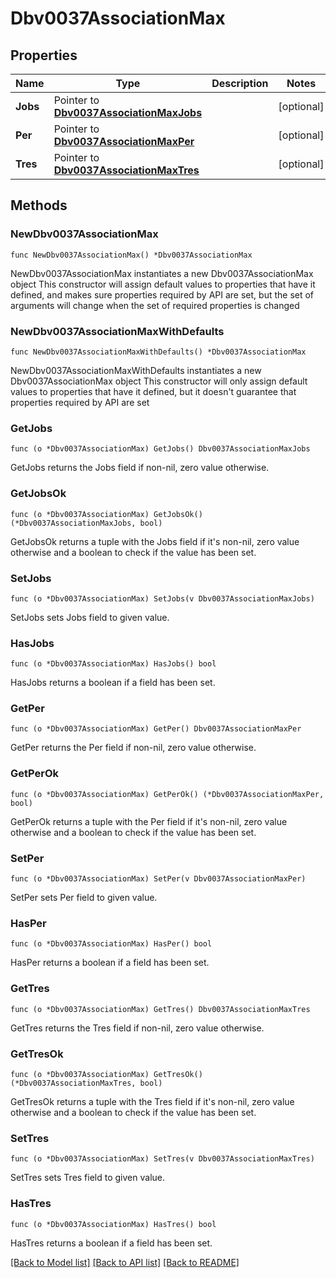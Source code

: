 # Dbv0037AssociationMax

## Properties

Name | Type | Description | Notes
------------ | ------------- | ------------- | -------------
**Jobs** | Pointer to [**Dbv0037AssociationMaxJobs**](Dbv0037AssociationMaxJobs.md) |  | [optional] 
**Per** | Pointer to [**Dbv0037AssociationMaxPer**](Dbv0037AssociationMaxPer.md) |  | [optional] 
**Tres** | Pointer to [**Dbv0037AssociationMaxTres**](Dbv0037AssociationMaxTres.md) |  | [optional] 

## Methods

### NewDbv0037AssociationMax

`func NewDbv0037AssociationMax() *Dbv0037AssociationMax`

NewDbv0037AssociationMax instantiates a new Dbv0037AssociationMax object
This constructor will assign default values to properties that have it defined,
and makes sure properties required by API are set, but the set of arguments
will change when the set of required properties is changed

### NewDbv0037AssociationMaxWithDefaults

`func NewDbv0037AssociationMaxWithDefaults() *Dbv0037AssociationMax`

NewDbv0037AssociationMaxWithDefaults instantiates a new Dbv0037AssociationMax object
This constructor will only assign default values to properties that have it defined,
but it doesn't guarantee that properties required by API are set

### GetJobs

`func (o *Dbv0037AssociationMax) GetJobs() Dbv0037AssociationMaxJobs`

GetJobs returns the Jobs field if non-nil, zero value otherwise.

### GetJobsOk

`func (o *Dbv0037AssociationMax) GetJobsOk() (*Dbv0037AssociationMaxJobs, bool)`

GetJobsOk returns a tuple with the Jobs field if it's non-nil, zero value otherwise
and a boolean to check if the value has been set.

### SetJobs

`func (o *Dbv0037AssociationMax) SetJobs(v Dbv0037AssociationMaxJobs)`

SetJobs sets Jobs field to given value.

### HasJobs

`func (o *Dbv0037AssociationMax) HasJobs() bool`

HasJobs returns a boolean if a field has been set.

### GetPer

`func (o *Dbv0037AssociationMax) GetPer() Dbv0037AssociationMaxPer`

GetPer returns the Per field if non-nil, zero value otherwise.

### GetPerOk

`func (o *Dbv0037AssociationMax) GetPerOk() (*Dbv0037AssociationMaxPer, bool)`

GetPerOk returns a tuple with the Per field if it's non-nil, zero value otherwise
and a boolean to check if the value has been set.

### SetPer

`func (o *Dbv0037AssociationMax) SetPer(v Dbv0037AssociationMaxPer)`

SetPer sets Per field to given value.

### HasPer

`func (o *Dbv0037AssociationMax) HasPer() bool`

HasPer returns a boolean if a field has been set.

### GetTres

`func (o *Dbv0037AssociationMax) GetTres() Dbv0037AssociationMaxTres`

GetTres returns the Tres field if non-nil, zero value otherwise.

### GetTresOk

`func (o *Dbv0037AssociationMax) GetTresOk() (*Dbv0037AssociationMaxTres, bool)`

GetTresOk returns a tuple with the Tres field if it's non-nil, zero value otherwise
and a boolean to check if the value has been set.

### SetTres

`func (o *Dbv0037AssociationMax) SetTres(v Dbv0037AssociationMaxTres)`

SetTres sets Tres field to given value.

### HasTres

`func (o *Dbv0037AssociationMax) HasTres() bool`

HasTres returns a boolean if a field has been set.


[[Back to Model list]](../README.md#documentation-for-models) [[Back to API list]](../README.md#documentation-for-api-endpoints) [[Back to README]](../README.md)


